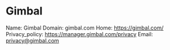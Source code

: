 
# Gimbal

Name: Gimbal
Domain: gimbal.com
Home: https://gimbal.com/
Privacy_policy: https://manager.gimbal.com/privacy
Email: privacy@gimbal.com
